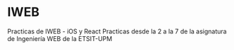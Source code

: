 # IWEB
Practicas de IWEB - iOS y React
Practicas desde la 2 a la 7 de la asignatura de Ingeniería WEB de la ETSIT-UPM
